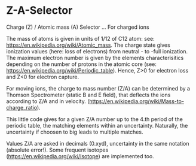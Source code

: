 # Z-A-Selector
Charge (Z) / Atomic mass (A) Selector ... For charged ions


The mass of atoms is given in units of 1/12 of C12 atom: see: https://en.wikipedia.org/wiki/Atomic_mass.
The charge state gives ionization values (here: loss of electrons) from neutral - to -full ionization. The maximum
electron number is given by the elements characterisitics depending on the number of protons in the atomic core 
(see: https://en.wikipedia.org/wiki/Periodic_table). 
Hence, Z>0 for electron loss and Z<0 for electron capture. 

For moving ions, the charge to mass number (Z/A) can be determined by a Thomson Spectrometer (static B and E field), that deflects
the ions according to Z/A and in velocity. (https://en.wikipedia.org/wiki/Mass-to-charge_ratio).

This little code gives for a given Z/A number up to the 4.th period of the periodic table, the matching elements within
an uncertainty. Naturally, the uncertainty if choosen to big leads to multiple matches.

Values Z/A are asked in decimals (0.xyd), uncertainty in the same notation (absolute error!).
Some frequent isotopes (https://en.wikipedia.org/wiki/Isotope) are implemented too.

